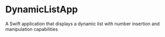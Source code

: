 # DynamicListApp
A Swift application that displays a dynamic list with number insertion and manipulation capabilities
